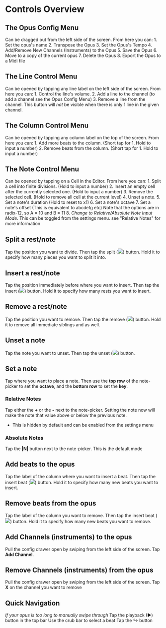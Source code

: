 # Controls Overview

## The Opus Config Menu
Can be dragged out from the left side of the screen.
From here you can:
    1. Set the opus's name
    2. Transpose the Opus
    3. Set the Opus's Tempo
    4. Add/Remove New Channels (Instruments) to the Opus
    5. Save the Opus
    6. Move to a copy of the current opus
    7. Delete the Opus
    8. Export the Opus to a Midi file

## The Line Control Menu
Can be opened by tapping any line label on the left side of the screen.
From here you can:
    1. Control the line's volume.
    2. Add a line to the channel (to add a channel see the Opus Config Menu)
    3. Remove a line from the channel. This button will *not* be visible when there is only 1 line in the given channel.

## The Column Control Menu
Can be opened by tapping any column label on the top of the screen.
From here you can:
    1. Add more beats to the column. (Short tap for 1. Hold to input a number)
    2. Remove beats from the column. (Short tap for 1. Hold to input a number)

## The Note Control Menu
Can be opened by tapping on a Cell in the Editor.
From here you can:
    1. Split a cell into finite divisions. (Hold to input a number)
    2. Insert an empty cell after the currently selected one. (Hold to input a number)
    3. Remove the selected cell. (Hold to remove all cell at the current level)
    4. Unset a note.
    5. Set a note's duration (Hold to reset to x1)
    6. Set a note's octave
    7. Set a note's offset (This is equivalent to abcdefg etc) Note that the options are in radix-12, so A = 10 and B = 11
    8. *Change to Relative/Absolute Note Input Mode*. This can be toggled from the settings menu. see "Relative Notes" for more information

## Split a rest/note
Tap the position you want to divide.
Then tap the split (![](/manuals/pagan/svgs/split.svg)) button.
Hold it to specify how many pieces you want to split it into.

## Insert a rest/note
Tap the position immediately before where you want to insert.
Then tap the insert (![](/manuals/pagan/svgs/insert.svg)) button.
Hold it to specify how many rests you want to insert.

## Remove a rest/note
Tap the position you want to remove.
Then tap the remove (![](/manuals/pagan/svgs/delete.svg)) button.
Hold it to remove all immediate siblings and as well.

## Unset a note
Tap the note you want to unset.
Then tap the unset (![](/manuals/pagan/svgs/unset.svg)) button.

## Set a note
Tap where you want to place a note.
Then use the **top row** of the note-picker to set the **octave**,
and the **bottom row** to set the **key**.

### Relative Notes
Tap either the **+** or the **-** next to the note-picker.
Setting the note now will make the note that value above or below the previous note.
* This is hidden by default and can be enabled from the settings menu

### Absolute Notes
Tap the **|N|** button next to the note-picker.
This is the default mode

## Add beats to the opus
Tap the label of the column where you want to insert a beat.
Then tap the insert beat (![](/manuals/pagan/svgs/insert_beat.svg)) button.
Hold it to specify how many new beats you want to insert.

## Remove beats from the opus
Tap the label of the column you want to remove.
Then tap the insert beat (![](/manuals/pagan/svgs/remove_beat.svg)) button.
Hold it to specify how many new beats you want to remove.

## Add Channels (instruments) to the opus
Pull the config drawer open by swiping from the left side of the screen.
Tap **Add Channel**.

## Remove Channels (instruments) from the opus
Pull the config drawer open by swiping from the left side of the screen.
Tap **X** on the channel you want to remove

## Quick Navigation
*If your opus is too long to manually swipe through*
Tap the playback (&#9654;) button in the top bar
Use the crub bar to select a beat
Tap the &#8618; button

